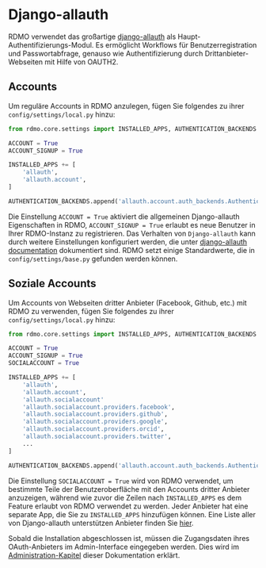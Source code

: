 # Django-allauth

RDMO verwendet das großartige [django-allauth](http://www.intenct.nl/projects/django-allauth) als  Haupt-Authentifizierungs-Modul. Es ermöglicht Workflows für Benutzerregistration und Passwortabfrage, genauso wie Authentifizierung durch Drittanbieter-Webseiten mit Hilfe von OAUTH2.

## Accounts

Um reguläre Accounts in RDMO anzulegen, fügen Sie folgendes zu ihrer `config/settings/local.py` hinzu:

```python
from rdmo.core.settings import INSTALLED_APPS, AUTHENTICATION_BACKENDS

ACCOUNT = True
ACCOUNT_SIGNUP = True

INSTALLED_APPS += [
    'allauth',
    'allauth.account',
]

AUTHENTICATION_BACKENDS.append('allauth.account.auth_backends.AuthenticationBackend')
```

Die Einstellung `ACCOUNT = True` aktiviert die allgemeinen Django-allauth Eigenschaften in RDMO, `ACCOUNT_SIGNUP = True` erlaubt es neue Benutzer in Ihrer RDMO-Instanz zu registrieren.
Das Verhalten von `Django-allauth` kann durch weitere Einstellungen konfiguriert werden, die unter [django-allauth documentation](http://django-allauth.readthedocs.io/en/latest/configuration.html) dokumentiert sind. RDMO setzt einige Standardwerte, die in `config/settings/base.py` gefunden werden können.


## Soziale Accounts

Um Accounts von Webseiten dritter Anbieter (Facebook, Github, etc.) mit RDMO zu verwenden, fügen Sie folgendes zu ihrer `config/settings/local.py` hinzu:

```python
from rdmo.core.settings import INSTALLED_APPS, AUTHENTICATION_BACKENDS

ACCOUNT = True
ACCOUNT_SIGNUP = True
SOCIALACCOUNT = True

INSTALLED_APPS += [
    'allauth',
    'allauth.account',
    'allauth.socialaccount'
    'allauth.socialaccount.providers.facebook',
    'allauth.socialaccount.providers.github',
    'allauth.socialaccount.providers.google',
    'allauth.socialaccount.providers.orcid',
    'allauth.socialaccount.providers.twitter',
    ...
]

AUTHENTICATION_BACKENDS.append('allauth.account.auth_backends.AuthenticationBackend')
```

Die Einstellung `SOCIALACCOUNT = True` wird von RDMO verwendet, um bestimmte Teile der Benutzeroberfläche mit den Accounts dritter Anbieter anzuzeigen, während wie zuvor die Zeilen nach `INSTALLED_APPS` es dem Feature erlaubt von RDMO verwendet zu werden. Jeder Anbieter hat eine separate App, die Sie zu `INSTALLED_APPS` hinzufügen können. Eine Liste aller von Django-allauth unterstützen Anbieter finden Sie [hier](http://django-allauth.readthedocs.io/en/latest/providers.html).

Sobald die Installation abgeschlossen ist, müssen die Zugangsdaten ihres OAuth-Anbieters im Admin-Interface eingegeben werden. Dies wird im [Administration-Kapitel](../../administration/allauth.html) dieser Dokumentation erklärt.
